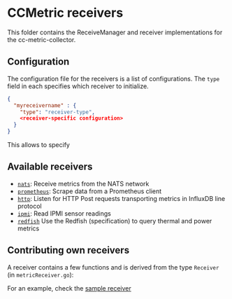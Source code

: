 <!--
---
title: Message receivers
description: Message receivers for ClusterCockpit
categories: [cc-lib]
tags: ['Admin', 'Developer']
weight: 2
hugo_path: docs/reference/cc-lib/receivers/_index.md
---
-->

# CCMetric receivers

This folder contains the ReceiveManager and receiver implementations for the cc-metric-collector.

## Configuration

The configuration file for the receivers is a list of configurations. The `type` field in each specifies which receiver to initialize.

```json
{
  "myreceivername" : {
    "type": "receiver-type",
    <receiver-specific configuration>
  }
}
```

This allows to specify

## Available receivers

- [`nats`](./natsReceiver.md): Receive metrics from the NATS network
- [`prometheus`](./prometheusReceiver.md): Scrape data from a Prometheus client
- [`http`](./httpReceiver.md): Listen for HTTP Post requests transporting metrics in InfluxDB line protocol
- [`ipmi`](./ipmiReceiver.md): Read IPMI sensor readings
- [`redfish`](./redfishReceiver.md) Use the Redfish (specification) to query thermal and power metrics

## Contributing own receivers

A receiver contains a few functions and is derived from the type `Receiver` (in `metricReceiver.go`):

For an example, check the [sample receiver](https://github.com/ClusterCockpit/cc-lib/blob/main/receivers/sampleReceiver.go)
